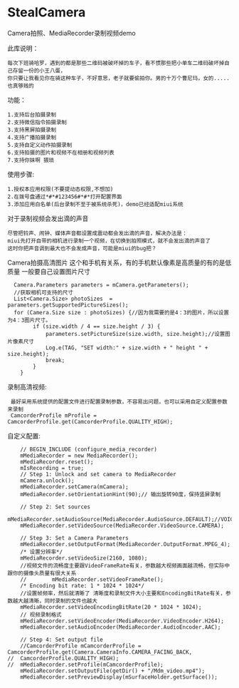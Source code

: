 # StealCamera
Camera拍照、MediaRecorder录制视频demo

此库说明：

	每次下班骑哈罗，遇到的都是那些二维码被破坏掉的车子，看不惯那些把小单车二维码破坏掉自己存留一份的小王八蛋，
	你只要让我看见你在骑这种车子，不好意思，老子就要偷拍你。男的十万个曹尼玛，女的.....也真够贱的
	
	

功能：

	1.支持后台拍摄录制
	2.支持微信指令拍摄录制
	3.支持黑屏拍摄录制
	4.支持广播拍摄录制
	5.支持自定义动作拍摄录制
	6.支持拍摄的图片和视频不在相册和视频列表
	7.支持你妹啊 猥琐

使用步骤:
	
	1.授权本应用权限(不要提动态权限,不想加)
	2.在拨号盘通过*#*#123456#*#*打开配置界面
	3.添加应用白名单(后台录制不至于被系统杀死)，demo已经适配miui系统

	

对于录制视频会发出滴的声音
	
	尽管把铃声、闹钟、媒体声音都设置成震动都会发出滴的声音，解决办法是：
	miui先打开自带的相机进行录制一个视频，在切换到拍照模式，就不会发出滴的声音了
	这时你把声音调到最大也不会发成声音，可能是miui的bug把？


Camera拍摄高清图片
这个和手机有关系，有的手机默认像素是高质量的有的是低质量
一般要自己设置图片尺寸

	  Camera.Parameters parameters = mCamera.getParameters();
	  //获取相机可支持的尺寸
	  List<Camera.Size> photoSizes  = parameters.getSupportedPictureSizes();
	  for (Camera.Size size : photoSizes) {//因为我需要的是4：3的图片，所以设置为4：3图片尺寸。
	        if (size.width / 4 == size.height / 3) {
	            parameters.setPictureSize(size.width, size.height);//设置图片像素尺寸
	            Log.e(TAG, "SET width:" + size.width + " height " + size.height);
	            break;
	        }
        }




录制高清视频:

	 最好采用系统提供的配置文件进行配置录制参数，不容易出问题，也可以采用自定义配置参数来录制
	 CamcorderProfile mProfile = CamcorderProfile.get(CamcorderProfile.QUALITY_HIGH);

自定义配置:

  		// BEGIN_INCLUDE (configure_media_recorder)
        mMediaRecorder = new MediaRecorder();
        mMediaRecorder.reset();
        mIsRecording = true;
        // Step 1: Unlock and set camera to MediaRecorder
        mCamera.unlock();
        mMediaRecorder.setCamera(mCamera);
        mMediaRecorder.setOrientationHint(90);// 输出旋转90度，保持竖屏录制

        // Step 2: Set sources
        mMediaRecorder.setAudioSource(MediaRecorder.AudioSource.DEFAULT);//VOICE_RECOGNITION
        mMediaRecorder.setVideoSource(MediaRecorder.VideoSource.CAMERA);

        // Step 3: Set a Camera Parameters
        mMediaRecorder.setOutputFormat(MediaRecorder.OutputFormat.MPEG_4);
        /* 设置分辨率*/
        mMediaRecorder.setVideoSize(2160, 1080);
        //视频文件的流畅度主要跟VideoFrameRate有关，参数越大视频画面越流畅，但实际中跟你的摄像头质量有很大关系
		//        mMediaRecorder.setVideoFrameRate();
        /* Encoding bit rate: 1 * 1024 * 1024*/
        //设置帧频率，然后就清晰了 清晰度和录制文件大小主要和EncodingBitRate有关，参数越大越清晰，同时录制的文件也越大
        mMediaRecorder.setVideoEncodingBitRate(20 * 1024 * 1024);
        // 视频录制格式
        mMediaRecorder.setVideoEncoder(MediaRecorder.VideoEncoder.H264);
        mMediaRecorder.setAudioEncoder(MediaRecorder.AudioEncoder.AAC);

        // Step 4: Set output file
		//CamcorderProfile mCamcorderProfile = CamcorderProfile.get(Camera.CameraInfo.CAMERA_FACING_BACK,
	//  CamcorderProfile.QUALITY_HIGH);
	//  mMediaRecorder.setProfile(mCamcorderProfile);
        mMediaRecorder.setOutputFile(getDir() + "/Mdm_video.mp4");
        mMediaRecorder.setPreviewDisplay(mSurfaceHolder.getSurface());
